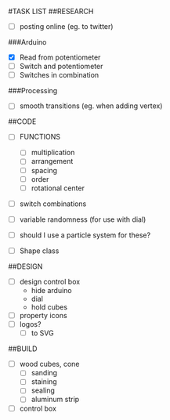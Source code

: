 #TASK LIST
##RESEARCH
+ [ ] posting online (eg. to twitter)

###Arduino
+ [x] Read from potentiometer
+ [ ] Switch and potentiometer
+ [ ] Switches in combination

###Processing
+ [ ] smooth transitions (eg. when adding vertex)


##CODE
+ [ ] FUNCTIONS
    + [ ] multiplication
    + [ ] arrangement
    + [ ] spacing
    + [ ] order
    + [ ] rotational center
+ [ ] switch combinations
+ [ ] variable randomness (for use with dial)
+ [ ] should I use a particle system for these?
+ [ ] Shape class


##DESIGN
+ [ ] design control box
  - hide arduino
  - dial
  - hold cubes
+ [ ] property icons
+ [ ] logos?
  - [ ] to SVG

##BUILD
+ [ ] wood cubes, cone
  - [ ] sanding
  - [ ] staining
  - [ ] sealing
  - [ ] aluminum strip
+ [ ] control box